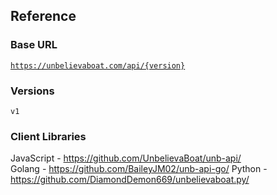 ## Reference

### Base URL

<code>https://unbelievaboat.com/api/{version}</code>

### Versions

<code>v1</code>

### Client Libraries

JavaScript - <a href="https://github.com/UnbelievaBoat/unb-api/" target="_blank">https://github.com/UnbelievaBoat/unb-api/</a>  
Golang - <a href="https://github.com/BaileyJM02/unb-api-go/" target="_blank">https://github.com/BaileyJM02/unb-api-go/</a>
Python - <a href="https://github.com/DiamondDemon669/unbelievaboat.py/" target="_blank">https://github.com/DiamondDemon669/unbelievaboat.py/</a>
